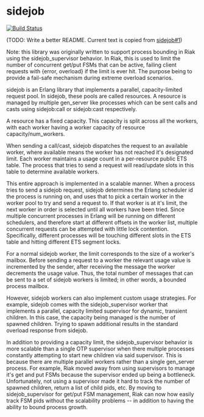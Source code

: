 sidejob
=======

[![Build Status](https://travis-ci.org/erlangpack/sidejob.svg?branch=master)](https://travis-ci.org/erlangpack/sidejob)

(TODO: Write a better README. Current text is copied from [sidejob#1](https://github.com/basho/sidejob/pull/1))

Note: this library was originally written to support process bounding in Riak using the sidejob_supervisor behavior. In Riak, this is used to limit the number of concurrent get/put FSMs that can be active, failing client requests with {error, overload} if the limit is ever hit. The purpose being to provide a fail-safe mechanism during extreme overload scenarios.

sidejob is an Erlang library that implements a parallel, capacity-limited request pool. In sidejob, these pools are called resources. A resource is managed by multiple gen_server like processes which can be sent calls and casts using sidejob:call or sidejob:cast respectively.

A resource has a fixed capacity. This capacity is split across all the workers, with each worker having a worker capacity of resource capacity/num_workers.

When sending a call/cast, sidejob dispatches the request to an available worker, where available means the worker has not reached it's designated limit. Each worker maintains a usage count in a per-resource public ETS table. The process that tries to send a request will read/update slots in this table to determine available workers.

This entire approach is implemented in a scalable manner. When a process tries to send a sidejob request, sidejob determines the Erlang scheduler id the process is running on, and uses that to pick a certain worker in the worker pool to try and send a request to. If that worker is at it's limit, the next worker in order is selected until all workers have been tried. Since multiple concurrent processes in Erlang will be running on different schedulers, and therefore start at different offsets in the worker list, multiple concurrent requests can be attempted with little lock contention. Specifically, different processes will be touching different slots in the ETS table and hitting different ETS segment locks.

For a normal sidejob worker, the limit corresponds to the size of a worker's mailbox. Before sending a request to a worker the relevant usage value is incremented by the sender, after receiving the message the worker decrements the usage value. Thus, the total number of messages that can be sent to a set of sidejob workers is limited; in other words, a bounded process mailbox.

However, sidejob workers can also implement custom usage strategies. For example, sidejob comes with the sidejob_supervisor worker that implements a parallel, capacity limited supervisor for dynamic, transient children. In this case, the capacity being managed is the number of spawned children. Trying to spawn additional results in the standard overload response from sidejob.

In addition to providing a capacity limit, the sidejob_supervisor behavior is more scalable than a single OTP supervisor when there multiple processes constantly attempting to start new children via said supervisor. This is because there are multiple parallel workers rather than a single gen_server process. For example, Riak moved away from using supervisors to manage it's get and put FSMs because the supervisor ended up being a bottleneck. Unfortunately, not using a supervisor made it hard to track the number of spawned children, return a list of child pids, etc. By moving to sidejob_supervisor for get/put FSM management, Riak can now how easily track FSM pids without the scalability problems -- in addition to having the ability to bound process growth.
